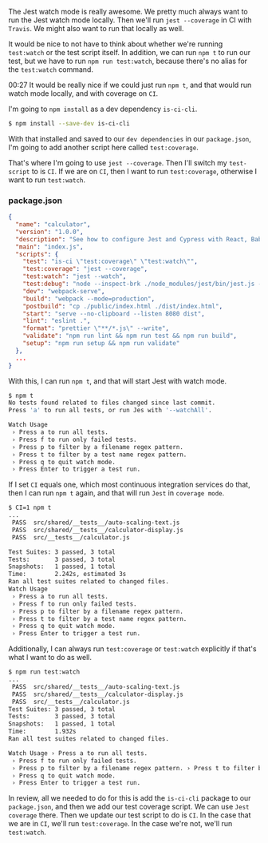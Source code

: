 The Jest watch mode is really awesome. We pretty much always want to run the Jest watch mode locally. Then we'll run `jest --coverage` in CI with `Travis`. We might also want to run that locally as well.

It would be nice to not have to think about whether we're running `test:watch` or the test script itself. In addition, we can run `npm t` to run our test, but we have to run `npm run test:watch`, because there's no alias for the `test:watch` command.

00:27 It would be really nice if we could just run `npm t`, and that would run watch mode locally, and with coverage on `CI`. 

I'm going to `npm install` as a dev dependency `is-ci-cli`. 

```bash
$ npm install --save-dev is-ci-cli
```

With that installed and saved to our `dev dependencies` in our `package.json`, I'm going to add another script here called `test:coverage`.

That's where I'm going to use `jest --coverage`. Then I'll switch my `test-script` to is `CI`. If we are on `CI`, then I want to run `test:coverage`, otherwise I want to run `test:watch`. 

### package.json
```json
{
  "name": "calculator",
  "version": "1.0.0",
  "description": "See how to configure Jest and Cypress with React, Babel, and Webpack",
  "main": "index.js",
  "scripts": {
    "test": "is-ci \"test:coverage\" \"test:watch\"",
    "test:coverage": "jest --coverage",
    "test:watch": "jest --watch",
    "test:debug": "node --inspect-brk ./node_modules/jest/bin/jest.js --runInBand --watch",
    "dev": "webpack-serve",
    "build": "webpack --mode=production",
    "postbuild": "cp ./public/index.html ./dist/index.html",
    "start": "serve --no-clipboard --listen 8080 dist",
    "lint": "eslint .",
    "format": "prettier \"**/*.js\" --write",
    "validate": "npm run lint && npm run test && npm run build",
    "setup": "npm run setup && npm run validate"
  },
  ...
}
```

With this, I can run `npm t`, and that will start Jest with watch mode.

```bash
$ npm t
No tests found related to files changed since last commit. 
Press 'a' to run all tests, or run Jes with '--watchAll'.

Watch Usage
 › Press a to run all tests.
 › Press f to run only failed tests.
 › Press p to filter by a filename regex pattern.
 › Press t to filter by a test name regex pattern.
 › Press q to quit watch mode.
 › Press Enter to trigger a test run.
```

If I set `CI` equals one, which most continuous integration services do that, then I can run `npm t` again, and that will run `Jest` in `coverage mode`. 

```bash
$ CI=1 npm t
...
 PASS  src/shared/__tests__/auto-scaling-text.js
 PASS  src/shared/__tests__/calculator-display.js
 PASS  src/__tests__/calculator.js

Test Suites: 3 passed, 3 total
Tests:       3 passed, 3 total
Snapshots:   1 passed, 1 total
Time:        2.242s, estimated 3s
Ran all test suites related to changed files.
Watch Usage
 › Press a to run all tests.
 › Press f to run only failed tests.
 › Press p to filter by a filename regex pattern.
 › Press t to filter by a test name regex pattern.
 › Press q to quit watch mode.
 › Press Enter to trigger a test run.
```

Additionally, I can always run `test:coverage` or `test:watch` explicitly if that's what I want to do as well.

```bash
$ npm run test:watch
...
 PASS  src/shared/__tests__/auto-scaling-text.js
 PASS  src/shared/__tests__/calculator-display.js
 PASS  src/__tests__/calculator.js
Test Suites: 3 passed, 3 total
Tests:       3 passed, 3 total
Snapshots:   1 passed, 1 total
Time:        1.932s
Ran all test suites related to changed files.

Watch Usage › Press a to run all tests.
 › Press f to run only failed tests.
 › Press p to filter by a filename regex pattern. › Press t to filter by a test name regex pattern.
 › Press q to quit watch mode.
 › Press Enter to trigger a test run.
```

In review, all we needed to do for this is add the `is-ci-cli` package to our `package.json`, and then we add our test coverage script. We can use `Jest coverage` there. Then we update our test script to do is `CI`. In the case that we are in `CI`, we'll run `test:coverage`. In the case we're not, we'll run `test:watch`.